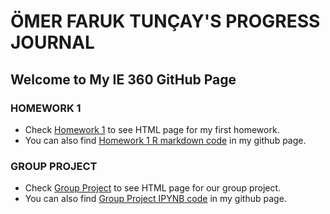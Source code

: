 # ÖMER FARUK TUNÇAY'S PROGRESS JOURNAL

## Welcome to My IE 360 GitHub Page 

### HOMEWORK 1

* Check [Homework 1](IE360_HW-1.html) to see HTML page for my first homework. 
* You can also find [Homework 1 R markdown code](https://github.com/BU-IE-360/spring24-tuncay444/blob/main/IE360_HW%231.Rmd) in my github page.

### GROUP PROJECT

* Check [Group Project](IE360_HW-1.html) to see HTML page for our group project. 
* You can also find [Group Project IPYNB code](https://github.com/BU-IE-360/spring24-tuncay444/blob/main/IE360_HW%231.Rmd) in my github page.
